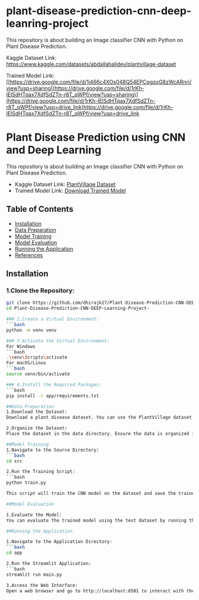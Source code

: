 # plant-disease-prediction-cnn-deep-leanring-project
This repository is about building an Image classifier CNN with Python on Plant Disease Prediction.

Kaggle Dataset Link: https://www.kaggle.com/datasets/abdallahalidev/plantvillage-dataset

Trained Model Link: [[https://drive.google.com/file/d/1i466c4XOs048Q54EPCqgzoG8zWcARnrj/view?usp=sharing](https://drive.google.com/file/d/1rKh-IElSdHTqax7XdfSdZTn-r8T_qWPf/view?usp=sharing)](https://drive.google.com/file/d/1rKh-IElSdHTqax7XdfSdZTn-r8T_qWPf/view?usp=drive_link)https://drive.google.com/file/d/1rKh-IElSdHTqax7XdfSdZTn-r8T_qWPf/view?usp=drive_link

# Plant Disease Prediction using CNN and Deep Learning

This repository is about building an Image classifier CNN with Python on Plant Disease Prediction.

- Kaggle Dataset Link: [PlantVillage Dataset](https://www.kaggle.com/datasets/abdallahalidev/plantvillage-dataset)
- Trained Model Link: [Download Trained Model](https://drive.google.com/file/d/1rKh-IElSdHTqax7XdfSdZTn-r8T_qWPf/view?usp=drive_link)

## Table of Contents
- [Installation](#installation)
- [Data Preparation](#data-preparation)
- [Model Training](#model-training)
- [Model Evaluation](#model-evaluation)
- [Running the Application](#running-the-application)
- [References](#references)

## Installation

### 1.Clone the Repository:
```bash
git clone https://github.com/dhirajk27/Plant-Disease-Prediction-CNN-DEEP-Learning-Project-.git
cd Plant-Disease-Prediction-CNN-DEEP-Learning-Project-

### 2.Create a Virtual Environment:
```bash
python -m venv venv

### 3.Activate the Virtual Environment:
For Windows
```bash
.\venv\Scripts\activate
For macOS/Linux
```bash
source venv/bin/activate

### 4.Install the Required Packages:
```bash 
pip install -r app/requirements.txt

##Data Preparation
1.Download the Dataset:
Download a plant disease dataset. You can use the PlantVillage dataset or any other dataset available online.

2.Organize the Dataset:
Place the dataset in the data directory. Ensure the data is organized in subdirectories, each representing a different class of disease.

##Model Training
1.Navigate to the Source Directory:
```bash
cd src

2.Run the Training Script:
```bash
python train.py

This script will train the CNN model on the dataset and save the trained model to the models directory.

##Model Evaluation

1.Evaluate the Model:
You can evaluate the trained model using the test dataset by running the evaluation code in the `notebooks` directory or by extending the `train.py` script to include evaluation metrics.

##Running the Application

1.Navigate to the Application Directory:
```bash
cd app

2.Run the Streamlit Application:
```bash
streamlit run main.py

3.Access the Web Interface:
Open a web browser and go to http://localhost:8501 to interact with the application. You can upload images of plant leaves, and the app will predict the disease.


